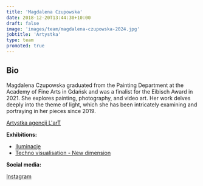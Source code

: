 ```yaml
---
title: 'Magdalena Czupowska'
date: 2018-12-20T13:44:30+10:00
draft: false
image: 'images/team/magdalena-czupowska-2024.jpg'
jobtitle: 'Artystka'
type: team
promoted: true
---
```


## Bio

Magdalena Czupowska graduated from the Painting Department at the Academy of Fine Arts in Gdańsk and was a finalist for the Eibisch Award in 2021. She explores painting, photography, and video art. Her work delves deeply into the theme of light, which she has been intricately examining and portraying in her pieces since 2019.

[Artystka agencji L'arT](https://lartagency.com/pl/collections/magdalena-czupowska)

**Exhibitions:**

- [Iluminacje](/wystawy/iluminacje)
- [Techno visualisation - New dimension](/wystawy/techno-visualisation)

**Social media:**

[Instagram](https://www.instagram.com/czupowska.art/)